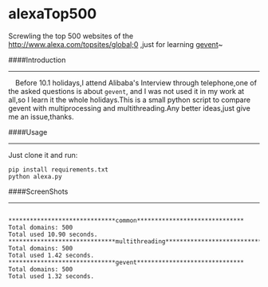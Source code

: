 # alexaTop500
Screwling the top 500 websites of the http://www.alexa.com/topsites/global;0 ,just for learning [gevent](https://github.com/gevent/gevent)~

####Introduction

---

&emsp;Before 10.1 holidays,I attend Alibaba's Interview through  telephone,one of the asked questions is about `gevent`, and I was not used it in my work at all,so I learn it the whole holidays.This is a small python script to compare gevent with multiprocessing and multithreading.Any better ideas,just give me an issue,thanks.

####Usage

---

Just clone it and run:

```
pip install requirements.txt
python alexa.py
```

####ScreenShots

---

```

******************************common******************************
Total domains: 500
Total used 10.90 seconds.
******************************multithreading******************************
Total domains: 500
Total used 1.42 seconds.
******************************gevent******************************
Total domains: 500
Total used 1.32 seconds.

```
